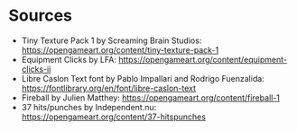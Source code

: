 # Sources

- Tiny Texture Pack 1 by Screaming Brain Studios: <https://opengameart.org/content/tiny-texture-pack-1>
- Equipment Clicks by LFA: <https://opengameart.org/content/equipment-clicks-ii>
- Libre Caslon Text font by Pablo Impallari and Rodrigo Fuenzalida: <https://fontlibrary.org/en/font/libre-caslon-text>
- Fireball by Julien Matthey: <https://opengameart.org/content/fireball-1>
- 37 hits/punches by Independent.nu: <https://opengameart.org/content/37-hitspunches>
